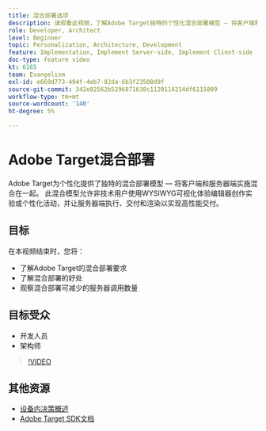 ```yaml
---
title: 混合部署选项
description: 请观看此视频，了解Adobe Target独特的个性化混合部署模型 — 将客户端和服务器端实施混合在一起。
role: Developer, Architect
level: Beginner
topic: Personalization, Architecture, Development
feature: Implementation, Implement Server-side, Implement Client-side
doc-type: feature video
kt: 6165
team: Evangelism
exl-id: e669d773-494f-4eb7-82da-6b3f23508d9f
source-git-commit: 342e02562b5296871638c1120114214df6115809
workflow-type: tm+mt
source-wordcount: '140'
ht-degree: 5%

---
```


# Adobe Target混合部署

Adobe Target为个性化提供了独特的混合部署模型 — 将客户端和服务器端实施混合在一起。 此混合模型允许非技术用户使用WYSIWYG可视化体验编辑器创作实验或个性化活动，并让服务器端执行、交付和渲染以实现高性能交付。 

## 目标

在本视频结束时，您将：

* 了解Adobe Target的混合部署要求
* 了解混合部署的好处
* 观察混合部署可减少的服务器调用数量

## 目标受众

* 开发人员
* 架构师

>[!VIDEO](https://video.tv.adobe.com/v/41698/?quality=12)

## 其他资源

* [设备内决策概述](https://experienceleague.adobe.com/docs/target-learn/tutorials/implementation/on-device-decisioning-overview.html?lang=en#implementation)
* [Adobe Target SDK文档](https://adobetarget-sdks.gitbook.io/docs/on-device-decisioning/introduction-to-on-device-decisioning)
